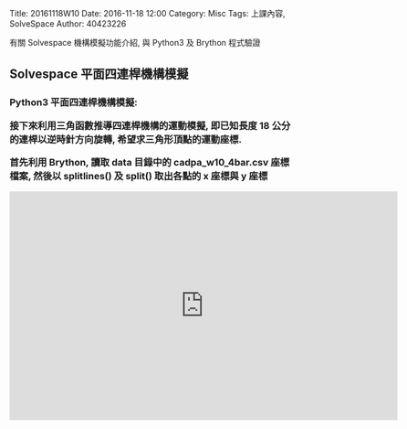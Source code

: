 Title: 20161118W10
Date: 2016-11-18 12:00
Category: Misc
Tags: 上課內容, SolveSpace
Author: 40423226

有關 Solvespace 機構模擬功能介紹, 與 Python3 及 Brython 程式驗證

<!-- PELICAN_END_SUMMARY -->

<h2>Solvespace 平面四連桿機構模擬</h2>

<h3>Python3 平面四連桿機構模擬:

接下來利用三角函數推導四連桿機構的運動模擬, 即已知長度 18 公分的連桿以逆時針方向旋轉, 希望求三角形頂點的運動座標.

首先利用 Brython, 讀取 data 目錄中的 cadpa_w10_4bar.csv 座標檔案, 然後以 splitlines() 及 split() 取出各點的 x 座標與 y 座標 </h3>
<iframe
src="https://player.vimeo.com/video/197466858" width="680" height="400" frameborder="0" 
webkitallowfullscreen mozallowfullscreen allowfullscreen></iframe>